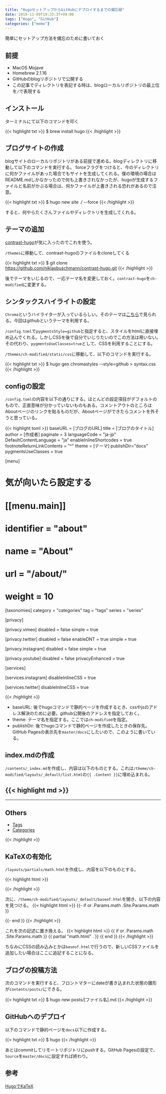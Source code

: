```yaml
---
title: "HugoセットアップからGitHubにデプロイするまでの備忘録"
date: 2019-11-09T19:33:37+09:00
tags: ["Hugo", "GitHub"]
categories: ["memo"]
---
```


簡単にセットアップ方法を備忘のために書いておく

## 前提

- MacOS Mojave
- Homebrew 2.1.16
- GitHubのblogリポジトリで公開する
- この記事でディレクトリを表記する時は、blogローカルリポジトリの最上位を`/`で表現する

## インストール

ターミナルにて以下のコマンドを叩く

{{< highlight txt >}}
$ brew install hugo
{{< /highlight >}}

## ブログサイトの作成

blogサイトのローカルリポジトリがある前提で進める。blogディレクトリに移動して以下のコマンドを実行する。
forceフラグをつけると、今のディレクトリに何かファイルがあった場合でもサイトを生成してくれる。僕の環境の場合はREADME.mdしかなかったので何も上書きされなかったが、hugoが生成するファイルと名前がかぶる場合は、何かファイルが上書きされる恐れがあるので注意。

{{< highlight txt >}}
$ hugo new site ./ --force
{{< /highlight >}}

すると、何やらたくさんファイルやディレクトリを生成してくれる。

## テーマの追加

[contrast-hugo](https://github.com/niklasbuschmann/contrast-hugo)が気に入ったのでこれを使う。

`/themes`に移動して、contrast-hugoのファイルをcloneしてくる

{{< highlight txt >}}
$ git clone https://github.com/niklasbuschmann/contrast-hugo.git
{{< /highlight >}}

後でテーマをいじるので、一応テーマ名を変更しておく。`contrast-hugo`を`ch-modified`に変更する。

## シンタックスハイライトの設定

`Chroma`というハイライターが入っているらしい。そのテーマは[こちら](https://xyproto.github.io/splash/docs/)で見られる。今回はgithubというテーマを利用する。

`/config.toml`で`pygmentsStyle=github`と指定すると、スタイルをhtmlに直接埋め込んでくれる。しかしCSSを後で自分でいじりたいのでこの方法は用いない。その代わり、`pygmentsUseClasses=true`として、CSSを利用することにする。

`/themes/ch-modified/static/css`に移動して、以下のコマンドを実行する。

{{< highlight txt >}}
$ hugo gen chromastyles --style=github > syntax.css
{{< /highlight >}}

## configの設定

`/config.toml`の内容を以下の通りにする。ほとんどの設定項目がデフォルトのもので、正直意味が分かっていないものもある。コメントアウトのところはAboutページのリンクを貼るものだが、Aboutページができたらコメントを外そうと思っている。

{{< highlight toml >}}
baseURL = [ブログのURL]
title = [ブログのタイトル]
author = [作成者]
paginate = 3
languageCode = "ja-jp"
DefaultContentLanguage = "ja"
enableInlineShortcodes = true
footnoteReturnLinkContents = "^"
theme = [テーマ]
publishDir="docs"
pygmentsUseClasses = true

[menu]

# 気が向いたら設定する
#  [[menu.main]]
#    identifier = "about"
#    name = "About"
#    url = "/about/"
#    weight = 10

[taxonomies]
category = "categories"
tag = "tags"
series = "series"

[privacy]

  [privacy.vimeo]
    disabled = false
    simple = true

  [privacy.twitter]
    disabled = false
    enableDNT = true
    simple = true

  [privacy.instagram]
    disabled = false
    simple = true

  [privacy.youtube]
    disabled = false
    privacyEnhanced = true

[services]

  [services.instagram]
    disableInlineCSS = true

  [services.twitter]
    disableInlineCSS = true

{{< /highlight >}}

- baseURL: 後でhugoコマンドで静的ページを作成するとき、cssやjsのアドレス解決のために必要。github公開後のアドレスを指定しておく。
- theme: テーマ名を指定する。ここでは`ch-modified`を指定。
- publishDir: 後でhugoコマンドで静的ページを作成したときの保存先。GitHub Pagesの表示先を`master/docs`にしたいので、このように書いている。

## index.mdの作成

`/contents/_index.md`を作成し、内容は以下のものとする。これは`/theme/ch-modified/layouts/_default/list.html`の`{{ .Content }}`に埋め込まれる。

{{< highlight md >}}
---

---

## Others

- [Tags](tags/)
- [Categories](categories/)

{{< /highlight >}}

## KaTeXの有効化

`/layouts/partials/math.html`を作成し、内容を以下のものとする。

{{< highlight html >}}
<link rel="stylesheet" href="https://cdn.jsdelivr.net/npm/katex@0.11.1/dist/katex.min.css" integrity="sha384-zB1R0rpPzHqg7Kpt0Aljp8JPLqbXI3bhnPWROx27a9N0Ll6ZP/+DiW/UqRcLbRjq" crossorigin="anonymous">

<!-- The loading of KaTeX is deferred to speed up page rendering -->
<script defer src="https://cdn.jsdelivr.net/npm/katex@0.11.1/dist/katex.min.js" integrity="sha384-y23I5Q6l+B6vatafAwxRu/0oK/79VlbSz7Q9aiSZUvyWYIYsd+qj+o24G5ZU2zJz" crossorigin="anonymous"></script>

<!-- To automatically render math in text elements, include the auto-render extension: -->
<script defer src="https://cdn.jsdelivr.net/npm/katex@0.11.1/dist/contrib/auto-render.min.js" integrity="sha384-kWPLUVMOks5AQFrykwIup5lo0m3iMkkHrD0uJ4H5cjeGihAutqP0yW0J6dpFiVkI" crossorigin="anonymous"
                                                                                                                                                                                  onload="renderMathInElement(document.body);"></script>
<script>
  document.addEventListener("DOMContentLoaded", function() {
    renderMathInElement(document.body, {delimiters: [
      {left: "$$", right: "$$", display: true},
      {left: "$", right: "$", display: false}]
    });
  });
</script>
{{< /highlight >}}

次に、`/theme/ch-modified/layouts/_default/baseof.html`を開き、以下の内容を見つける。
{{< highlight html >}}
{{- if or .Params.math .Site.Params.math }}
<link rel="stylesheet" href="https://cdn.jsdelivr.net/npm/katex@0.10.2/dist/katex.min.css" integrity="sha256-uT5rNa8r/qorzlARiO7fTBE7EWQiX/umLlXsq7zyQP8=" crossorigin="anonymous">
<script defer src="https://cdn.jsdelivr.net/npm/katex@0.10.2/dist/katex.min.js" integrity="sha256-TxnaXkPUeemXTVhlS5tDIVg42AvnNAotNaQjjYKK9bc=" crossorigin="anonymous"></script>
<script defer src="https://cdn.jsdelivr.net/npm/katex@0.10.2/dist/contrib/mathtex-script-type.min.js" integrity="sha256-b8diVEOgPDxUp0CuYCi7+lb5xIGcgrtIdrvE8d/oztQ=" crossorigin="anonymous"></script>
{{- end }}
{{< /highlight >}}

これを次の記述に置き換える。
{{< highlight html >}}
{{ if or .Params.math .Site.Params.math }}
{{ partial "math.html" . }}
{{ end }}
{{< /highlight >}}

ちなみにCSSの読み込みとかは`baseof.html`で行うので、新しいCSSファイルを追加したい場合はここに追記することになる。

## ブログの投稿方法

次のコマンドを実行すると、フロントマターにdateが書き込まれた状態の雛形が`contents/posts/`にできる。

{{< highlight txt >}}
$ hugo new posts/[ファイル名].md
{{< /highlight >}}


## GitHubへのデプロイ

以下のコマンドで静的ページを`docs`以下に作成する。

{{< highlight txt >}}
$ hugo
{{< /highlight >}}

あとはcommitしてリモートリポジトリにpushする。GitHub Pagesの設定で、`Source`を`master/docs`に設定すれば終わり。

## 参考

[HugoでKaTeX](https://blog.atusy.net/2019/05/09/katex-in-hugo/)
